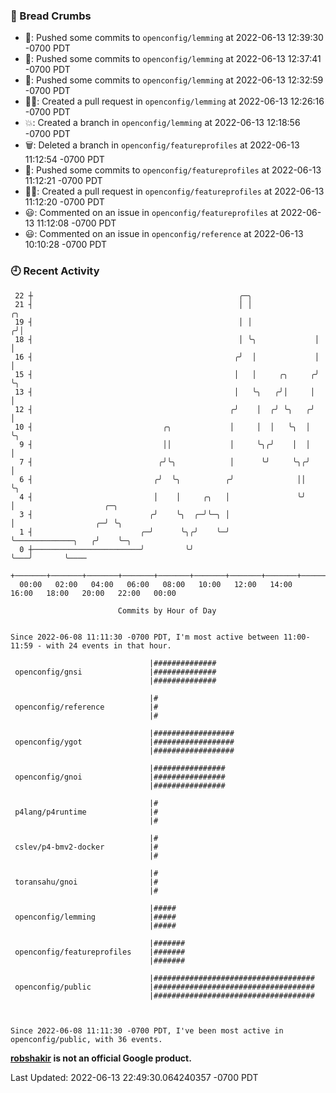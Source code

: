 ### 🍞 Bread Crumbs

 * 🚢: Pushed some commits to `openconfig/lemming` at 2022-06-13 12:39:30 -0700 PDT
 * 🚢: Pushed some commits to `openconfig/lemming` at 2022-06-13 12:37:41 -0700 PDT
 * 🚢: Pushed some commits to `openconfig/lemming` at 2022-06-13 12:32:59 -0700 PDT
 * ✍🏼: Created a pull request in `openconfig/lemming` at 2022-06-13 12:26:16 -0700 PDT
 * 💥: Created a branch in `openconfig/lemming` at 2022-06-13 12:18:56 -0700 PDT
 * 🗑: Deleted a branch in `openconfig/featureprofiles` at 2022-06-13 11:12:54 -0700 PDT
 * 🚢: Pushed some commits to `openconfig/featureprofiles` at 2022-06-13 11:12:21 -0700 PDT
 * ✍🏼: Created a pull request in `openconfig/featureprofiles` at 2022-06-13 11:12:20 -0700 PDT
 * 😃: Commented on an issue in `openconfig/featureprofiles` at 2022-06-13 11:12:08 -0700 PDT
 * 😃: Commented on an issue in `openconfig/reference` at 2022-06-13 10:10:28 -0700 PDT

### 🕘 Recent Activity
```
 22 ┼                                              ╭─╮
 21 ┤                                              │ │               ╭╮
 19 ┤                                              │ │              ╭╯│
 18 ┤                                              │ ╰╮             │ │
 16 ┤                                             ╭╯  │             │ │
 15 ┤                                             │   │     ╭╮     ╭╯ ╰╮
 13 ┤                                             │   ╰╮   ╭╯│     │   │
 12 ┤                                            ╭╯    │  ╭╯ ╰╮   ╭╯   │
 10 ┤                             ╭╮             │     │  │   ╰╮  │    ╰╮
  9 ┤                             ││             │     ╰╮╭╯    │  │     │
  7 ┤                            ╭╯╰╮            │      ╰╯     ╰╮╭╯     │
  6 ┤                           ╭╯  ╰╮          ╭╯              ││      ╰╮
  4 ┤                           │    │     ╭╮   │               ╰╯       │                    ╭─╮
  3 ┤                          ╭╯    ╰╮  ╭─╯╰─╮ │                        │                  ╭─╯ ╰╮
  1 ┤                        ╭─╯      ╰╮╭╯    ╰─╯                        ╰─────────────╮   ╭╯    ╰─╮
  0 ┼────────────────────────╯         ╰╯                                              ╰───╯       ╰────
    +───────+───────+───────+───────+───────+───────+───────+───────+───────+───────+───────+───────+────
  00:00   02:00   04:00   06:00   08:00   10:00   12:00   14:00   16:00   18:00   20:00   22:00   00:00   

						Commits by Hour of Day


Since 2022-06-08 11:11:30 -0700 PDT, I'm most active between 11:00-11:59 - with 24 events in that hour.

```



```
                               |##############
 openconfig/gnsi               |##############
                               |##############

                               |#
 openconfig/reference          |#
                               |#

                               |##################
 openconfig/ygot               |##################
                               |##################

                               |################
 openconfig/gnoi               |################
                               |################

                               |#
 p4lang/p4runtime              |#
                               |#

                               |#
 cslev/p4-bmv2-docker          |#
                               |#

                               |#
 toransahu/gnoi                |#
                               |#

                               |#####
 openconfig/lemming            |#####
                               |#####

                               |#######
 openconfig/featureprofiles    |#######
                               |#######

                               |####################################
 openconfig/public             |####################################
                               |####################################



Since 2022-06-08 11:11:30 -0700 PDT, I've been most active in openconfig/public, with 36 events.

```
**[robshakir](mailto:robjs@google.com) is not an official Google product.**  


Last Updated: 2022-06-13 22:49:30.064240357 -0700 PDT
